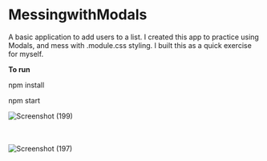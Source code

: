 # MessingwithModals

A basic application to add users to a list. I created this app to practice using Modals, and mess with .module.css styling. I built this as a quick exercise for myself.

<b>To run</b>

npm install

npm start

![Screenshot (199)](https://user-images.githubusercontent.com/75855074/125801107-bb9e3399-f36a-497b-be49-16123b5d18e9.png)

<br><br>
![Screenshot (197)](https://user-images.githubusercontent.com/75855074/125801114-207c858d-b0a3-4555-9a51-b2e02a0d1bcf.png)



